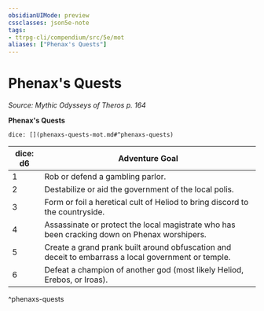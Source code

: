 ```yaml
---
obsidianUIMode: preview
cssclasses: json5e-note
tags:
- ttrpg-cli/compendium/src/5e/mot
aliases: ["Phenax's Quests"]
---
```

# Phenax's Quests
*Source: Mythic Odysseys of Theros p. 164* 

**Phenax's Quests**

`dice: [](phenaxs-quests-mot.md#^phenaxs-quests)`

| dice: d6 | Adventure Goal |
|----------|----------------|
| 1 | Rob or defend a gambling parlor. |
| 2 | Destabilize or aid the government of the local polis. |
| 3 | Form or foil a heretical cult of Heliod to bring discord to the countryside. |
| 4 | Assassinate or protect the local magistrate who has been cracking down on Phenax worshipers. |
| 5 | Create a grand prank built around obfuscation and deceit to embarrass a local government or temple. |
| 6 | Defeat a champion of another god (most likely Heliod, Erebos, or Iroas). |
^phenaxs-quests
